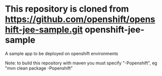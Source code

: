 This repository is cloned from https://github.com/openshift/openshift-jee-sample.git
openshift-jee-sample
====================

A sample app to be deployed on openshift environments

Note: to build this repository with maven you must specify "-Popenshift", eg "mvn clean package -Popenshift"

